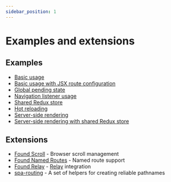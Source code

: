 ```yaml
---
sidebar_position: 1
---
```


# Examples and extensions

## Examples

- [Basic usage](/examples/basic)
- [Basic usage with JSX route configuration](/examples/basic-jsx)
- [Global pending state](/examples/global-pending)
- [Navigation listener usage](/examples/navigation-listener)
- [Shared Redux store](/examples/redux)
- [Hot reloading](/examples/hot-reloading)
- [Server-side rendering](/examples/universal)
- [Server-side rendering with shared Redux store](/examples/universal-redux)


## Extensions

- [Found Scroll](https://github.com/4Catalyzer/found-scroll) - Browser scroll management
- [Found Named Routes](https://github.com/4Catalyzer/found-named-routes) - Named route support
- [Found Relay](https://github.com/4Catalyzer/found-relay) - [Relay](https://relay.dev/) integration
- [spa-routing](https://github.com/4Catalyzer/spa-routing) - A set of helpers for creating reliable pathnames
